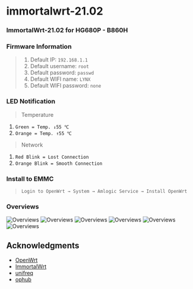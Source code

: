 # immortalwrt-21.02
### ImmortalWrt-21.02 for HG680P - B860H

### Firmware Information 
> 1. Default IP: `192.168.1.1`
> 2. Default username: `root`
> 3. Default password: `passwd`
> 4. Default WIFI name: `LYNX`
> 5. Default WIFI password: `none`

### LED Notification
> Temperature
1. `Green = Temp. ↓55 ℃`
2. `Orange = Temp. ↑55 ℃`

> Network
1. `Red Blink = Lost Connection`
2. `Orange Blink = Smooth Connection`

### Install to EMMC
> `Login to OpenWrt → System → Amlogic Service → Install OpenWrt`

### Overviews
![Overviews](https://github.com/lynxnexy/immortalwrt/blob/main/pages/Screen%20Shot%202022-01-11%20at%2018.13.31.png)
![Overviews](https://github.com/lynxnexy/immortalwrt/blob/main/pages/Screen%20Shot%202022-01-11%20at%2018.13.58.png)
![Overviews](https://github.com/lynxnexy/immortalwrt/blob/main/pages/Screen%20Shot%202022-01-11%20at%2018.14.41.png)
![Overviews](https://github.com/lynxnexy/immortalwrt/blob/main/pages/Screen%20Shot%202022-01-11%20at%2018.15.27.png)
![Overviews](https://github.com/lynxnexy/immortalwrt/blob/main/pages/Screen%20Shot%202022-01-11%20at%2018.18.14.png)
![Overviews](https://github.com/lynxnexy/immortalwrt/blob/main/pages/Screen%20Shot%202022-01-11%20at%2018.19.21.png)

## Acknowledgments

- [OpenWrt](https://github.com/openwrt/openwrt)
- [ImmortalWrt](https://github.com/immortalwrt/immortalwrt)
- [unifreq](https://github.com/unifreq/openwrt_packit)
- [ophub](https://github.com/ophub/amlogic-s9xxx-openwrt)
